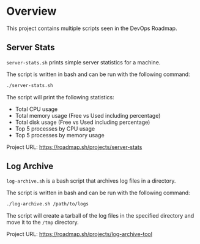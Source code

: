 # Overview

This project contains multiple scripts seen in the DevOps Roadmap.

## Server Stats

`server-stats.sh` prints simple server statistics for a machine.

The script is written in bash and can be run with the following command:

```bash
./server-stats.sh
```

The script will print the following statistics:

- Total CPU usage
- Total memory usage (Free vs Used including percentage)
- Total disk usage (Free vs Used including percentage)
- Top 5 processes by CPU usage
- Top 5 processes by memory usage

Project URL: <https://roadmap.sh/projects/server-stats>

## Log Archive

`log-archive.sh` is a bash script that archives log files in a directory.

The script is written in bash and can be run with the following command:

```bash
./log-archive.sh /path/to/logs
```

The script will create a tarball of the log files in the specified directory and move it to the `/tmp` directory.

Project URL: <https://roadmap.sh/projects/log-archive-tool>
